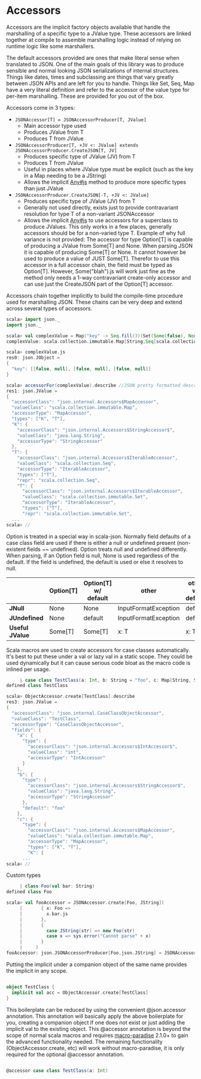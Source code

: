Accessors
=========

Accessors are the implicit factory objects available that handle
the marshalling of a specific type to a JValue type. These accessors
are linked together at compile to assemble marshalling logic instead
of relying on runtime logic like some marshallers.

The default accessors provided are ones that make literal sense when
translated to JSON. One of the main goals of this library was to produce
sensible and normal looking JSON serializations of internal structures.
Things like dates, times and subclassing are things that vary greatly
between JSON APIs and are left for you to handle. Things like Set, Seq, Map
have a very literal definition and refer to the accessor of the value type
for per-item marshalling. These are provided for you out of the box.

Accessors come in 3 types:

* ```JSONAccessor[T] = JSONAccessorProducer[T, JValue]```
  * Main accessor type used
  * Produces JValue from T
  * Produces T from JValue
* ```JSONAccessorProducer[T, +JV <: JValue] extends JSONAccessorProducer.CreateJSON[T, JV]```
  * Produces specific type of JValue (JV) from T
  * Produces T from JValue
  * Useful in places where JValue type must be explicit (such as the key in a Map needing to be a JString)
  * Allows the implicit [Any#js](http://mediamath.github.io/scala-json/doc/index.html#json.Implicits$AnyValJSEx@js[U<:json.JValue](implicitacc:json.JSONAccessorProducer.CreateJSON[T,U]):U)
    method to produce more specific types than just JValue
* ```JSONAccessorProducer.CreateJSON[-T, +JV <: JValue]```
  * Produces specific type of JValue (JV) from T
  * Generally not used directly, exists just to provide contravariant resolution for type T of a non-variant JSONAccessor
  * Allows the implicit [Any#js](http://mediamath.github.io/scala-json/doc/index.html#json.Implicits$AnyValJSEx@js[U<:json.JValue](implicitacc:json.JSONAccessorProducer.CreateJSON[T,U]):U)
    to use accessors for a superclass to produce JValues. This only works in a few places, generally accessors should be
    for a non-varied type T. Example of why full variance is not provided: The accessor for type Option[T] is capable of producing a JValue
    from Some[T] and None. When parsing JSON it is capable of producing Some[T] or None. It cannot however be used to produce
    a value of JUST Some[T]. Therefor to use this accessor in a full accessor chain, the field must be typed as Option[T]. However,
    Some("blah").js will work just fine as the method only needs a 1-way contravariant create-only accessor and can use just the CreateJSON
    part of the Option[T] accessor.

Accessors chain together implicitly to build the compile-time procedure used for marshalling JSON. These chains
can be very deep and extend across several types of accessors.

```scala
scala> import json._
import json._

scala> val complexValue = Map("key" -> Seq.fill(3)(Set(Some(false), None)))
complexValue: scala.collection.immutable.Map[String,Seq[scala.collection.immutable.Set[Option[Boolean]]]] = Map(key -> List(Set(Some(false), None), Set(Some(false), None), Set(Some(false), None)))

scala> complexValue.js
res0: json.JObject =
{
  "key": [[false, null], [false, null], [false, null]]
}

scala> accessorFor(complexValue).describe //JSON pretty formatted description of accessor
res1: json.JValue =
{
  "accessorClass": "json.internal.Accessors$MapAccessor",
  "valueClass": "scala.collection.immutable.Map",
  "accessorType": "MapAccessor",
  "types": ["K", "T"],
  "K": {
    "accessorClass": "json.internal.Accessors$StringAccessor$",
    "valueClass": "java.lang.String",
    "accessorType": "StringAccessor"
  },
  "T": {
    "accessorClass": "json.internal.Accessors$IterableAccessor",
    "valueClass": "scala.collection.Seq",
    "accessorType": "IterableAccessor",
    "types": ["T"],
    "repr": "scala.collection.Seq",
    "T": {
      "accessorClass": "json.internal.Accessors$IterableAccessor",
      "valueClass": "scala.collection.immutable.Set",
      "accessorType": "IterableAccessor",
      "types": ["T"],
      "repr": "scala.collection.immutable.Set",
  ...
scala> //
```

Option is treated in a special way in scala-json. Normally field
defaults of a case class field are used if there is either a null or undefined present (non-existent fields ~~ undefined).
Option treats null and undefined differently. When parsing, if an Option field is null, None
is used regardless of the default. If the field is undefined, the default is used
or else it resolves to null.

|                   	| Option[T] 	| Option[T] w/ default 	| other                	| other w/ default 	|
|-------------------	|-----------	|----------------------	|----------------------	|------------------	|
| **JNull**         	| None      	| None                 	| InputFormatException 	| default          	|
| **JUndefined**    	| None      	| default              	| InputFormatException 	| default          	|
| **Useful JValue** 	| Some[T]   	| Some[T]              	| x: T                 	| x: T             	|

Scala macros are used to create accessors for case classes automatically.
It's best to put these under a val or lazy val in a static scope. They could
be used dynamically but it can cause serious code bloat as the macro code
is inlined per usage.

```scala
     | case class TestClass(a: Int, b: String = "foo", c: Map[String, Set[Boolean]])
defined class TestClass

scala> ObjectAccessor.create[TestClass].describe
res3: json.JValue =
{
  "accessorClass": "json.internal.CaseClassObjectAccessor",
  "valueClass": "TestClass",
  "accessorType": "CaseClassObjectAccessor",
  "fields": {
    "a": {
      "type": {
        "accessorClass": "json.internal.Accessors$IntAccessor$",
        "valueClass": "int",
        "accessorType": "IntAccessor"
      }
    },
    "b": {
      "type": {
        "accessorClass": "json.internal.Accessors$StringAccessor$",
        "valueClass": "java.lang.String",
        "accessorType": "StringAccessor"
      },
      "default": "foo"
    },
    "c": {
      "type": {
        "accessorClass": "json.internal.Accessors$MapAccessor",
        "valueClass": "scala.collection.immutable.Map",
        "accessorType": "MapAccessor",
        "types": ["K", "T"],
        "K": {
      ...
scala> //
```

Custom types
```scala
     | class Foo(val bar: String)
defined class Foo

scala> val fooAccessor = JSONAccessor.create[Foo, JString](
     |       { x: Foo =>
     |         x.bar.js
     |       },
     |       {
     |         case JString(str) => new Foo(str)
     |         case x => sys.error("Cannot parse" + x)
     |       }
     |     )
fooAccessor: json.JSONAccessorProducer[Foo,json.JString] = JSONAccessor.create
```


Putting the implicit under a companion object of the same name provides
the implicit in any scope.

```scala

object TestClass {
  implicit val acc = ObjectAccessor.create[TestClass]
}
```

This boilerplate can be reduced by using the convenient @json.accessor annotation.
This annotation will basically apply the above boilerplate for you, creating a companion
object if one does not exist or just adding the implicit val to the existing object.
This @accessor annotation is beyond the scope of normal scala macros
and requires [macro-paradise](http://docs.scala-lang.org/overviews/macros/paradise.html) 2.1.0+
to gain the advanced functionality needed. The remaining functionality (ObjectAccessor.create, etc)
will work without macro-paradise, it is only required for the optional @accessor annotation.

```scala

@accessor case class TestClass(a: Int)

```

